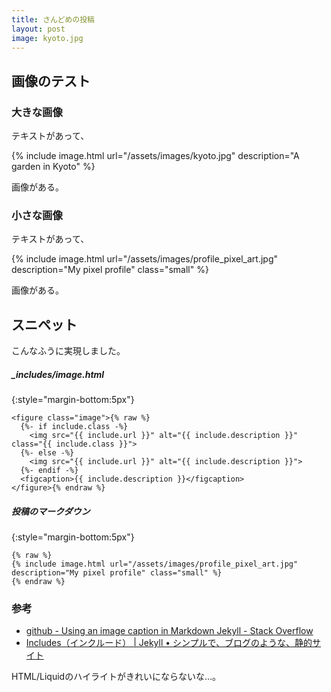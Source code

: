```yaml
---
title: さんどめの投稿
layout: post
image: kyoto.jpg
---
```


## 画像のテスト

### 大きな画像

テキストがあって、

{% include image.html url="/assets/images/kyoto.jpg" description="A garden in Kyoto" %}

画像がある。

### 小さな画像
テキストがあって、

{% include image.html url="/assets/images/profile_pixel_art.jpg" description="My pixel profile" class="small" %}

画像がある。


## スニペット

こんなふうに実現しました。

##### _includes/image.html
{:style="margin-bottom:5px"}
```liquid
<figure class="image">{% raw %}
  {%- if include.class -%}
    <img src="{{ include.url }}" alt="{{ include.description }}" class="{{ include.class }}">
  {%- else -%}
    <img src="{{ include.url }}" alt="{{ include.description }}">
  {%- endif -%}
  <figcaption>{{ include.description }}</figcaption>
</figure>{% endraw %}
```

##### 投稿のマークダウン
{:style="margin-bottom:5px"}
```liquid
{% raw %}
{% include image.html url="/assets/images/profile_pixel_art.jpg" description="My pixel profile" class="small" %}
{% endraw %}
```

### 参考

- [github - Using an image caption in Markdown Jekyll - Stack Overflow](https://stackoverflow.com/questions/19331362/using-an-image-caption-in-markdown-jekyll
)
- [Includes（インクルード） \| Jekyll • シンプルで、ブログのような、静的サイト](https://jekyllrb-ja.github.io/docs/includes/)

HTML/Liquidのハイライトがきれいにならないな…。
